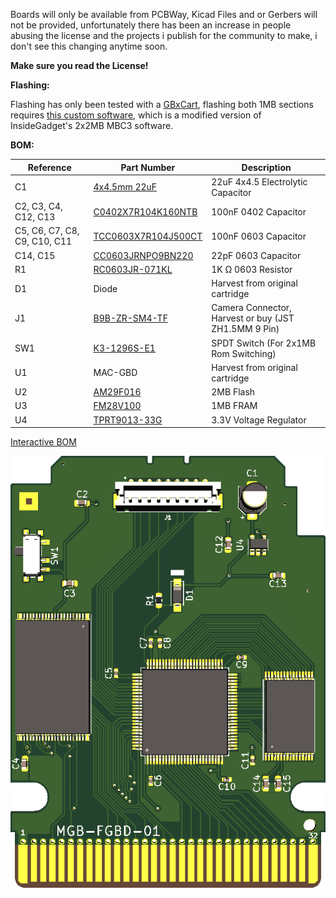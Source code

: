 Boards will only be available from PCBWay, Kicad Files and or Gerbers will not be provided, unfortunately there has been an increase in people abusing the license and the projects i publish for the community to make, i don't see this changing anytime soon.

**Make sure you read the License!**



**Flashing:**

Flashing has only been tested with a [GBxCart](https://www.insidegadgets.com/projects/gbxcart-rw/), flashing both 1MB sections requires [this custom software](GBxCart_RW_GB_Camera_2x1MB_Flasher.zip), which is a modified version of InsideGadget's 2x2MB MBC3 software.

**BOM:**

| Reference | Part Number | Description |
|-|-|-|
| C1 | [4x4.5mm 22uF](https://www.aliexpress.com/item/32377971645.html) | 22uF 4x4.5 Electrolytic Capacitor |
| C2, C3, C4, C12, C13 | [C0402X7R104K160NTB](https://www.lcsc.com/product-detail/Multilayer-Ceramic-Capacitors-MLCC-SMD-SMT_EYANG-Shenzhen-Eyang-Tech-Development-C0402X7R104K160NTB_C115671.html) | 100nF 0402 Capacitor |
| C5, C6, C7, C8, C9, C10, C11 | [TCC0603X7R104J500CT](https://www.lcsc.com/product-detail/Multilayer-Ceramic-Capacitors-MLCC-SMD-SMT_CCTC-TCC0603X7R104J500CT_C282518.html) | 100nF 0603 Capacitor |
| C14, C15 | [CC0603JRNPO9BN220](https://www.lcsc.com/product-detail/Multilayer-Ceramic-Capacitors-MLCC-SMD-SMT_YAGEO-CC0603JRNPO9BN220_C105620.html) | 22pF 0603 Capacitor |
| R1 | [RC0603JR-071KL](https://www.lcsc.com/product-detail/Chip-Resistor-Surface-Mount_YAGEO-RC0603JR-071KL_C14676.html) | 1K Ω 0603 Resistor |
| D1 | Diode | Harvest from original cartridge |
| J1 | [B9B-ZR-SM4-TF](https://www.aliexpress.com/item/32920487056.html) | Camera Connector, Harvest or buy (JST ZH1.5MM 9 Pin) |
| SW1 | [K3-1296S-E1](https://www.lcsc.com/product-detail/Slide-Switches_Korean-Hroparts-Elec-K3-1296S-E1_C128955.html)| SPDT Switch (For 2x1MB Rom Switching) |
| U1 | MAC-GBD | Harvest from original cartridge |
| U2 | [AM29F016](https://www.aliexpress.com/item/33043533022.html) | 2MB Flash |
| U3 | [FM28V100](https://www.aliexpress.com/item/4001322883101.html) | 1MB FRAM |
| U4 | [TPRT9013-33G](https://www.lcsc.com/product-detail/Linear-Voltage-Regulators-LDO_TECH-PUBLIC-TPRT9013-33GB_C587158.html) | 3.3V Voltage Regulator |


[Interactive BOM](https://martinrefseth.com/ibom/Game%20Boy%20Camera%20Flashcart)





![](Front.png)
